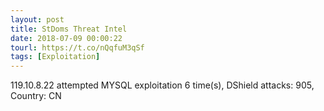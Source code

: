 ```yaml
---
layout: post
title: StDoms Threat Intel
date: 2018-07-09 00:00:22
tourl: https://t.co/nQqfuM3qSf
tags: [Exploitation]
---
```

119.10.8.22 attempted MYSQL exploitation 6 time(s), DShield attacks: 905, Country: CN